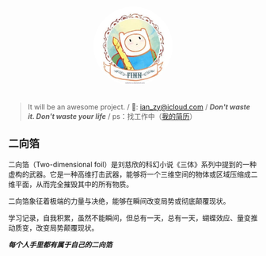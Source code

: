 

<div style="text-align:center;">
    <img src="_media/finn.jpg" alt="logo" style="width:160px; height:160px; border-radius:50%; ">
</div>
<br>

> It will be an awesome project. /
> 📮: ian_zy@icloud.com / 
> **_Don't waste it. Don't waste your life_** / 
> ps：找工作中（<a href="_media/赵杨-3年经验-Java后端.pdf">我的简历</a>）

## 二向箔
二向箔（Two-dimensional foil）是刘慈欣的科幻小说《三体》系列中提到的一种虚构的武器。它是一种高维打击武器，能够将一个三维空间的物体或区域压缩成二维平面，从而完全摧毁其中的所有物质。

二向箔象征着极端的力量与决绝，能够在瞬间改变局势或彻底颠覆现状。

学习记录，自我积累，虽然不能瞬间，但总有一天，总有一天，蝴蝶效应、量变推动质变，改变局势颠覆现状。

**_每个人手里都有属于自己的二向箔_**

[//]: # (### My all skill)

[//]: # ()
[//]: # (java ✊)

[//]: # ()
[//]: # (---)

[//]: # (### My favorite)

[//]: # (- For Coding)

[//]: # (- For Browsing)

[//]: # (- For operating system)

[//]: # (- For chat)

[//]: # (- For )

[//]: # (- Not just it...)

[//]: # ()
[//]: # (---)